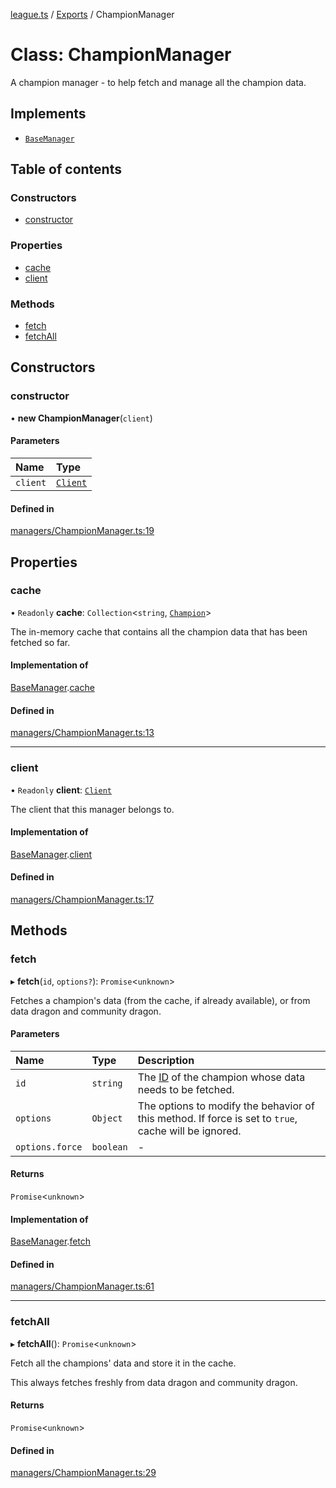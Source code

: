 [league.ts](../README.md) / [Exports](../modules.md) / ChampionManager

# Class: ChampionManager

A champion manager - to help fetch and manage all the champion data.

## Implements

- [`BaseManager`](../interfaces/BaseManager.md)

## Table of contents

### Constructors

- [constructor](ChampionManager.md#constructor)

### Properties

- [cache](ChampionManager.md#cache)
- [client](ChampionManager.md#client)

### Methods

- [fetch](ChampionManager.md#fetch)
- [fetchAll](ChampionManager.md#fetchall)

## Constructors

### constructor

• **new ChampionManager**(`client`)

#### Parameters

| Name | Type |
| :------ | :------ |
| `client` | [`Client`](Client.md) |

#### Defined in

[managers/ChampionManager.ts:19](https://github.com/TheDrone7/league.ts/blob/f012637/src/managers/ChampionManager.ts#L19)

## Properties

### cache

• `Readonly` **cache**: `Collection`<`string`, [`Champion`](Champion.md)\>

The in-memory cache that contains all the champion data that has been fetched so far.

#### Implementation of

[BaseManager](../interfaces/BaseManager.md).[cache](../interfaces/BaseManager.md#cache)

#### Defined in

[managers/ChampionManager.ts:13](https://github.com/TheDrone7/league.ts/blob/f012637/src/managers/ChampionManager.ts#L13)

___

### client

• `Readonly` **client**: [`Client`](Client.md)

The client that this manager belongs to.

#### Implementation of

[BaseManager](../interfaces/BaseManager.md).[client](../interfaces/BaseManager.md#client)

#### Defined in

[managers/ChampionManager.ts:17](https://github.com/TheDrone7/league.ts/blob/f012637/src/managers/ChampionManager.ts#L17)

## Methods

### fetch

▸ **fetch**(`id`, `options?`): `Promise`<`unknown`\>

Fetches a champion's data (from the cache, if already available), or from data dragon and community dragon.

#### Parameters

| Name | Type | Description |
| :------ | :------ | :------ |
| `id` | `string` | The [ID](Champion.md#id) of the champion whose data needs to be fetched. |
| `options` | `Object` | The options to modify the behavior of this method. If force is set to `true`, cache will be ignored. |
| `options.force` | `boolean` | - |

#### Returns

`Promise`<`unknown`\>

#### Implementation of

[BaseManager](../interfaces/BaseManager.md).[fetch](../interfaces/BaseManager.md#fetch)

#### Defined in

[managers/ChampionManager.ts:61](https://github.com/TheDrone7/league.ts/blob/f012637/src/managers/ChampionManager.ts#L61)

___

### fetchAll

▸ **fetchAll**(): `Promise`<`unknown`\>

Fetch all the champions' data and store it in the cache.

This always fetches freshly from data dragon and community dragon.

#### Returns

`Promise`<`unknown`\>

#### Defined in

[managers/ChampionManager.ts:29](https://github.com/TheDrone7/league.ts/blob/f012637/src/managers/ChampionManager.ts#L29)
